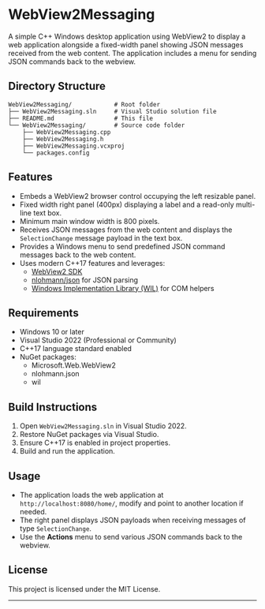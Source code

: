 # WebView2Messaging

A simple C++ Windows desktop application using WebView2 to display a web application alongside a fixed-width panel showing JSON messages received from the web content. The application includes a menu for sending JSON commands back to the webview.

## Directory Structure

```
WebView2Messaging/            # Root folder
├── WebView2Messaging.sln     # Visual Studio solution file
├── README.md                 # This file
└── WebView2Messaging/        # Source code folder
    ├── WebView2Messaging.cpp
    ├── WebView2Messaging.h
    ├── WebView2Messaging.vcxproj
    └── packages.config
```

## Features

- Embeds a WebView2 browser control occupying the left resizable panel.
- Fixed width right panel (400px) displaying a label and a read-only multi-line text box.
- Minimum main window width is 800 pixels.
- Receives JSON messages from the web content and displays the `SelectionChange` message payload in the text box.
- Provides a Windows menu to send predefined JSON command messages back to the web content.
- Uses modern C++17 features and leverages:
  - [WebView2 SDK](https://developer.microsoft.com/en-us/microsoft-edge/webview2/)
  - [nlohmann/json](https://github.com/nlohmann/json) for JSON parsing
  - [Windows Implementation Library (WIL)](https://github.com/microsoft/wil) for COM helpers

## Requirements

- Windows 10 or later
- Visual Studio 2022 (Professional or Community)
- C++17 language standard enabled
- NuGet packages:
  - Microsoft.Web.WebView2
  - nlohmann.json
  - wil

## Build Instructions

1. Open `WebView2Messaging.sln` in Visual Studio 2022.
2. Restore NuGet packages via Visual Studio.
3. Ensure C++17 is enabled in project properties.
4. Build and run the application.

## Usage

- The application loads the web application at `http://localhost:8080/home/`, modify and point to another location if needed.
- The right panel displays JSON payloads when receiving messages of type `SelectionChange`.
- Use the **Actions** menu to send various JSON commands back to the webview.

## License

This project is licensed under the MIT License.

---
